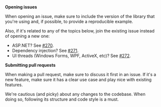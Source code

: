 **Opening issues**

When opening an issue, make sure to include the version of the library that you're using and, if possible, to provide a reproducible example.

Also, if it's related to any of the topics below, join the existing issue instead of opening a new one:

* ASP.NET? See [#270](https://github.com/fluentscheduler/FluentScheduler/issues/270).
* Dependency injection? See [#271](https://github.com/fluentscheduler/FluentScheduler/issues/271).
* UI threads (Windows Forms, WPF, ActiveX, etc)? See [#272](https://github.com/fluentscheduler/FluentScheduler/issues/272).

**Submitting pull requests**

When making a pull request, make sure to discuss it first in an issue. If it's a new feature, make sure it has a clear use case and play nice with existing features. 

We're cautious (and picky) about any changes to the codebase. When doing so, following its structure and code style is a must.
